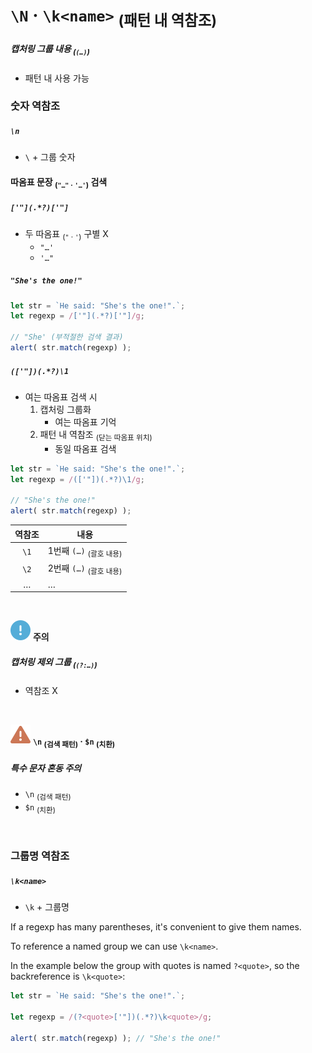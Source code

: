 `\N` · `\k<name>` <sub>(패턴 내 역참조)</sub>
==========================================

##### 캡처링 그룹 내용 <sub>(`(…)`)</sub>
- 패턴 내 사용 가능

### 숫자 역참조

##### `\n`
- `\` + 그룹 숫자

#### 따옴표 문장 <sub>(`"…"` · `'…'`)</sub> 검색

##### `['"](.*?)['"]`
- 두 따옴표 <sub>(`"` · `'`)</sub> 구별 X
  - `"…'`
  - `'…"`

##### `"She's the one!"`
```javascript
let str = `He said: "She's the one!".`;
let regexp = /['"](.*?)['"]/g;

// "She' (부적절한 검색 결과)
alert( str.match(regexp) );
```

##### `(['"])(.*?)\1`
- 여는 따옴표 검색 시
  1. 캡처링 그룹화
      - 여는 따옴표 기억
  2. 패턴 내 역참조 <sub>(닫는 따옴표 위치)</sub>
      - 동일 따옴표 검색
```javascript
let str = `He said: "She's the one!".`;
let regexp = /(['"])(.*?)\1/g;

// "She's the one!"
alert( str.match(regexp) );
```

|역참조|내용|
|:---:|---|
|`\1`|1번째 `(…)` <sub>(괄호 내용)</sub>|
|`\2`|2번째 `(…)` <sub>(괄호 내용)</sub>|
|…|…|

<br />

<img src="../../images/commons/icons/circle-exclamation-solid.svg" /> **주의**

##### 캡처링 제외 그룹 <sub>(`(?:…)`)</sub>
- 역참조 X

<br />

<img src="../../images/commons/icons/triangle-exclamation-solid.svg" /> **`\n` <sub>(검색 패턴)</sub> · `$n` <sub>(치환)</sub>**

##### 특수 문자 혼동 주의
- `\n` <sub>(검색 패턴)</sub>
- `$n` <sub>(치환)</sub>

<br />

### 그룹명 역참조

##### `\k<name>`
- `\k` +  그룹명

If a regexp has many parentheses, it's convenient to give them names.

To reference a named group we can use `\k<name>`.

In the example below the group with quotes is named `?<quote>`, so the backreference is `\k<quote>`:
```javascript
let str = `He said: "She's the one!".`;

let regexp = /(?<quote>['"])(.*?)\k<quote>/g;

alert( str.match(regexp) ); // "She's the one!"
```
